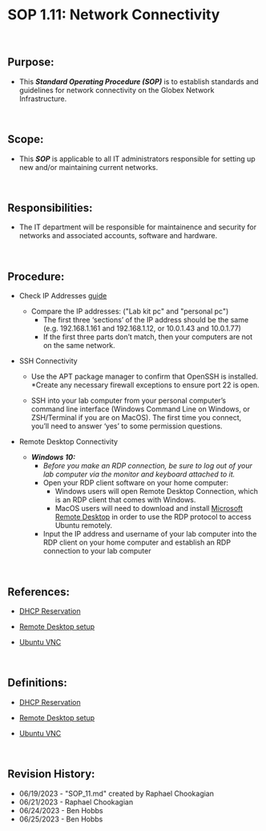 # SOP 1.11: Network Connectivity

<br>

## Purpose:

* This ***Standard Operating Procedure (SOP)*** is to establish standards and guidelines for network connectivity on the Globex Network Infrastructure.

<br>

## Scope:

* This ***SOP*** is applicable to all IT administrators responsible for setting up new and/or maintaining current networks.

<br>

## Responsibilities:

* The IT department will be responsible for maintainence and security for networks and associated accounts, software and hardware.

<br>

## Procedure:

* Check IP Addresses [guide](https://itsfoss.com/check-ip-address-ubuntu/)
  * Compare the IP addresses: ("Lab kit pc" and "personal pc")
    * The first three ‘sections’ of the IP address should be the same (e.g. 192.168.1.161 and 192.168.1.12, or 10.0.1.43 and 10.0.1.77)
    * If the first three parts don’t match, then your computers are not on the same network.

* SSH Connectivity
  * Use the APT package manager to confirm that OpenSSH is installed.
  *Create any necessary firewall exceptions to ensure port 22 is open.

  * SSH into your lab computer from your personal computer’s command line interface (Windows Command Line on Windows, or ZSH/Terminal if you are on MacOS). The first time you connect, you’ll need to answer ‘yes’ to some permission questions.

* Remote Desktop Connectivity
  * ***Windows 10:***
    * *Before you make an RDP connection, be sure to log out of your lab computer via the monitor and keyboard attached to it.*
    * Open your RDP client software on your home computer:
      * Windows users will open Remote Desktop Connection, which is an RDP client that comes with Windows.
      * MacOS users will need to download and install [Microsoft Remote Desktop](https://apps.apple.com/us/app/microsoft-remote-desktop/id1295203466?mt=12) in order to use the RDP protocol to access Ubuntu remotely.
    * Input the IP address and username of your lab computer into the RDP client on your home computer and establish an RDP connection to your lab computer

<br>

## References:

* [DHCP Reservation](https://homenetworkadmin.com/dhcp-reservation/)

* [Remote Desktop setup](https://linuxconfig.org/ubuntu-20-04-remote-desktop-access-from-windows-10)

* [Ubuntu VNC](https://www.digitalocean.com/community/tutorials/how-to-install-and-configure-vnc-on-ubuntu-20-04)

<br>

## Definitions:

* [DHCP Reservation](https://homenetworkadmin.com/dhcp-reservation/)

* [Remote Desktop setup](https://linuxconfig.org/ubuntu-20-04-remote-desktop-access-from-windows-10)

* [Ubuntu VNC](https://www.digitalocean.com/community/tutorials/how-to-install-and-configure-vnc-on-ubuntu-20-04)

<br>

## Revision History:

* 06/19/2023 - "SOP_11.md" created by Raphael Chookagian
* 06/21/2023 - Raphael Chookagian
* 06/24/2023 - Ben Hobbs
* 06/25/2023 - Ben Hobbs
